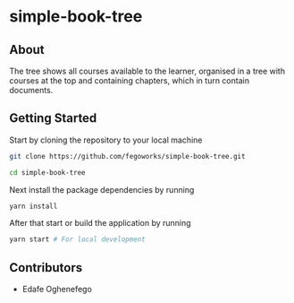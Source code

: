 # simple-book-tree

## About

The tree shows all courses available to the learner, organised in a tree with courses at the top and containing chapters, which in turn contain documents.

## Getting Started

Start by cloning the repository to your local machine

```bash
git clone https://github.com/fegoworks/simple-book-tree.git

cd simple-book-tree
```

Next install the package dependencies by running

```bash
yarn install
```

After that start or build the application by running

```bash
yarn start # For local development
```

## Contributors
- Edafe Oghenefego
